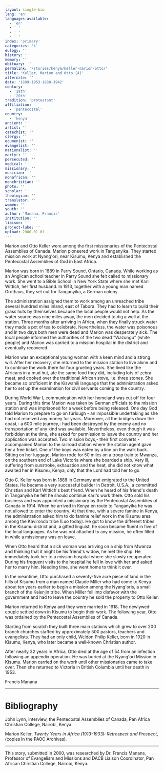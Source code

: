 ```yaml
---
layout: single-bio
lang: 'en'
languages-available:
  - 'en'
  - ' '
  - ' '
  - ' '
index: 'primary'
categories: 'k'
eulogy: ''
history: ''
memory: ''
obituary: ''
permalink: '/stories/kenya/keller-marion-otto/'
title: 'Keller, Marion and Otto (A)'
alternate: ''
date: '1889-1953-1888-1942'
century:
  - '19th'
  - '20th'
tradition: 'protestant'
affiliation:
  - 'pentecostal'
country:
  - 'kenya'
ancient: ''
artist: ''
catechist: ''
clergy: ''
ecumenist: ''
evangelist: ''
nationalist: ''
martyr: ''
persecuted: ''
medical: ''
missionary: ''
musician: ''
nonafrican: ''
nonchristian: ''
photo: ''
scholar: ''
theologian: ''
translator: ''
women: ''
youth: ''
author: 'Manana, Francis'
institution: ''
liaison: ''
project-luke: ''
upload: 2000-01-01
---
```



Marion and Otto Keller were among the first missionaries of the Pentecostal Assemblies of Canada. Marion pioneered work in Tanganyika.  They started mission work at Nyang'ori, near Kisumu, Kenya and established the Pentecostal Assemblies of God in East Africa.

Marion was born in 1889 in Parry Sound, Ontario, Canada. While working as an Anglican school teacher in Parry Sound she felt called to missionary work. She went to a Bible School in New York State where she met Karl Wittich, her first husband.  In 1913, together with a young man named Grothaus, they set out for Tanganyika, a German colony.

The administration assigned them to work among an unreached tribe several hundred miles inland, east of Tabora. They had to learn to build their grass huts by themselves because the local people would not help. As the water source was nine miles away, the men decided to dig a well at the station. Three months after arriving in Africa, when they finally struck water they made a pot of tea to celebrate. Nevertheless, the water was poisonous and in two days both men were dead and Marion was desperately sick. The local people informed the authorities of the two dead "Wazungu" (white people) and Marion was carried to a mission hospital in the district and eventually recovered.

Marion was an exceptional young woman with a keen mind and a strong will. After her recovery, she returned to the mission station to live alone and to continue the work there for four grueling years.  She lived like the Africans in a mud hut, ate the same food they did, including lots of zebra meat, and cooked over the traditional African stove, i.e. three stones. She became so proficient in the Kiswahili language that the administration asked her to set up the examination for civil servants coming to the country.

During World War I, communication with her homeland was cut off for four years. During this time Marion was taken by German officials to the mission station and was imprisoned for a week before being released. One day God told Marion to prepare to go on furlough - an impossible undertaking as she had not received any money for years. Moreover, all the bridges down the coast,- a 600 mile journey,- had been destroyed by the enemy and no transportation of any kind was available.  Nevertheless, even though it was forbidden at the time, she asked for permission to leave the country and her application was accepted. Two mission boys,- their first converts,- accompanied Marion to the railroad station where the station agent gave her a free ticket. One of the boys was eaten by a lion on the walk back. Sitting on her luggage, Marion rode for 50 miles on a troop train to Mwanza, on the southern end of Lake Victoria where she boarded a ship. Very ill, suffering from sunstroke, exhaustion and the heat, she did not know what awaited her in Kisumu, Kenya, only that the Lord had told her to go.

Otto C. Keller was born in 1888 in Germany and emigrated to the United States.  He became a very successful builder in Detroit, U.S.A., a committed Christian and Karl Wittich's best friend.  When he heard of his friend's death in Tanganyika he felt he should continue Karl's work there. Otto sold his business and was appointed a missionary by the Pentecostal Assemblies of Canada in 1914.  When he arrived in Kenya en route to Tanganyika he was not allowed to enter the country. At that time, with a severe famine in Kenya, the administration asked him to do famine relief work in the Kisumu area among the Kavirondo tribe (Luo today). He got to know the different tribes in the Kisumu district and, a gifted linguist, he soon became fluent in five of the local languages.  As he was not attached to any mission, he often filled in while a missionary was on leave.

When Otto heard that a sick woman was arriving on a ship from Mwanza and thinking that it might be his friend's widow, he met the ship. He immediately took her to a mission hospital where she slowly recuperated. During his frequent visits to the hospital he fell in love with her and asked her to marry him. Needing time, she went home to think it over.

In the meantime, Otto purchased a seventy-five acre piece of land in the hills of Kisumu from a man named Claude Miller who had come to Kenya about ten years earlier to begin a mission among the Nyang'oris, a small branch of the Kalenjin tribe. When Miller fell into disfavor with the government and had to leave the country he sold the property to Otto Keller.

Marion returned to Kenya and they were married in 1918. The newlywed couple settled down in Kisumu to begin their work.  The following year, Otto was ordained by the Pentecostal Assemblies of Canada.

Starting from scratch they built three main stations which grew to over 200 branch churches staffed by approximately 500 pastors, teachers and evangelists. They had an only child, Weldon Philip Keller, born in 1920 in Kisumu, Kenya, who later became a well-known Christian author.

After nearly 32 years in Africa, Otto died at the age of 54 from an infection following an appendix operation. He was buried at the Nyang'ori Mission in Kisumu.  Marion carried on the work until other missionaries came to take over. Then she returned to Victoria in British Columbia until her death in 1953.

Francis Manana

---

# Bibliography

John Lynn, interview, the Pentecostal Assemblies of Canada, Pan Africa Christian College, Nairobi, Kenya.

Marion Keller, *Twenty Years in Africa (1913-1933): Retrospect and Prospect*, (copies In the PAOC Archives).

---

This story, submitted in 2000, was researched by Dr. Francis Manana, Professor of Evangelism and Missions and DACB Liaison Coordinator, Pan African Christian College, Nairobi, Kenya.